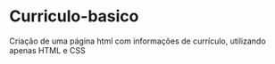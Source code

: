 # Curriculo-basico
Criação de uma página html com informações de currículo, utilizando apenas HTML e CSS
